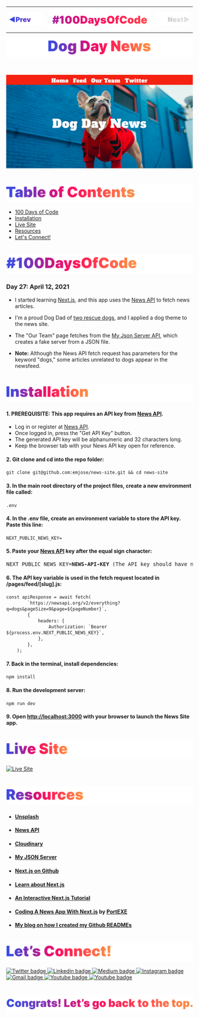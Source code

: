 <p id="header"><p>

<table><tr>
<td> <a href="https://github.com/emjose/model-minority-myth/#header"><img src="Assets/header-left.png" alt="previous" style="width: 200px;"/></a> </td>
<td> <a href="https://github.com/emjose/one-hundred/#header"><img src="Assets/header-center.png" alt="100 days of code" style="width: 580px;"/></a> </td>
<td> <a href=#header><img src="Assets/header-right-g.png" alt="next" style="width: 200px;"/></a> </td>
</tr></table>

<p id="project-title"><p>

<a href=#table-of-contents>![News Site](Assets/inter-027-news-site.png)</a> 

<br>

<a href="vercel URL/">![News Site](Assets/preview-027-news-site.png)</a> 

#

<p id="table-of-contents"><p>

<a href=#table-of-contents>![Table of Contents](Assets/inter-toc.png)</a>  

- [100 Days of Code](#100days)
- [Installation](#installation)
- [Live Site](#live-site)
- [Resources](#resources)
- [Let's Connect!](#lets-connect) 

#

<p id="100days"><p>

<a href=#100days>![#100DaysOfCode](Assets/inter-100hash.png)</a>  

### Day 27: April 12, 2021
- I started learning <a href="https://nextjs.org/">Next.js</a>, and this app uses the <a href="https://newsapi.org/">News API</a> to fetch news articles.
  
- I'm a proud Dog Dad of <a href="https://www.instagram.com/cocodottie/">two rescue dogs</a>, and I applied a dog theme to the news site.

- The "Our Team" page fetches from the <a href="https://my-json-server.typicode.com/">My Json Server API</a>, which creates a fake server from a JSON file.
  
- **Note:** Although the News API fetch request has parameters for the keyword "dogs," some articles unrelated to dogs appear in the newsfeed.

#

<p id="installation"><p>

<a href=#installation>![Installation](Assets/inter-installation.png)</a>

#### 1. PREREQUISITE: This app requires an API key from [News API](https://newsapi.org/).
- Log in or register at [News API](https://newsapi.org/).
- Once logged in, press the "Get API Key" button.
- The generated API key will be alphanumeric and 32 characters long.
- Keep the browser tab with your News API key open for reference.
#### 2. Git clone and cd into the repo folder:
``` 
git clone git@github.com:emjose/news-site.git && cd news-site 
```
#### 3. In the main root directory of the project files, create a new environment file called:
```
.env
```
#### 4. In the .env file, create an environment variable to store the API key. Paste this line:
```
NEXT_PUBLIC_NEWS_KEY=
```
#### 5. Paste your [News API](https://newsapi.org/) key after the equal sign character:
<pre>
NEXT_PUBLIC_NEWS_KEY=<b>NEWS-API-KEY</b> (The API key should have no spaces or dashes)
</pre>
#### 6. The API key variable is used in the fetch request located in /pages/feed/[slug].js:
```
const apiResponse = await fetch(
        `https://newsapi.org/v2/everything?q=dogs&pageSize=9&page=${pageNumber}`,
        {
            headers: {
                Authorization: `Bearer ${process.env.NEXT_PUBLIC_NEWS_KEY}`,
            },
        },
    );
```
#### 7. Back in the terminal, install dependencies:
```
npm install
```
#### 8. Run the development server:
```
npm run dev
```
#### 9. Open [http://localhost:3000](http://localhost:3000) with your browser to launch the News Site app.

#

<p id="live-site"><p>

<a href="vercel url">![Live Site](Assets/inter-live-site.png)</a>

<a href="vercel url">![Live Site](Assets/027-news-site.gif)</a>

#

<p id="resources"><p>

<a href=#resources>![Resources](Assets/inter-resources.png)</a>  

- #### [Unsplash](https://unsplash.com/)

- #### [News API](https://newsapi.org/) 

- #### [Cloudinary](https://cloudinary.com/)

- #### [My JSON Server](https://my-json-server.typicode.com/)

- #### [Next.js on Github](https://github.com/vercel/next.js/) 

- #### [Learn about Next.js](https://nextjs.org/docs)  

- #### [An Interactive Next.js Tutorial](https://nextjs.org/learn)  

- #### [Coding A News App With Next.js](https://youtu.be/xtItzwYG6oQ) by [PortEXE](https://www.youtube.com/channel/UCjGQyJCSU_VVMTu5nigonqg)

- #### [My blog on how I created my Github READMEs](https://emmanueljose.medium.com/readme-a-makeover-story-b9c7be37a6de?sk=7ae6623d365409d875753e4604e42ffd) 

#

<p id="lets-connect"><p>

<a href=#lets-connect>![Let's Connect!](Assets/inter-lets-connect.png)</a>

<p><a href="https://twitter.com/Emmanuel_Labor"><img src="https://img.shields.io/badge/twitter-%231DA1F2.svg?&style=for-the-badge&logo=twitter&logoColor=white" height=30 width=90 alt="Twitter badge"> <a href="https://www.linkedin.com/in/emmanuelpjose/"><img src="https://img.shields.io/badge/linkedin-%230064e7.svg?&style=for-the-badge&logo=linkedin&logoColor=white" height=30 width=90 alt="Linkedin badge"> <a href="https://emmanueljose.medium.com/"><img src="https://img.shields.io/badge/medium-%238700f5.svg?&style=for-the-badge&logo=medium&logoColor=white" height=30 width=90 alt="Medium badge"> <a href="https://www.instagram.com/emmanuel_jose/"><img src="https://img.shields.io/badge/instagram-%23ff0077.svg?&style=for-the-badge&logo=instagram&logoColor=white" height=30 width=90 alt="Instagram badge"> <a href="mailto:emjose@gmail.com"><img src="https://img.shields.io/badge/gmail-%23fd1745.svg?&style=for-the-badge&logo=gmail&logoColor=white" height=30 width=90 alt="Gmail badge"> <a href="https://www.youtube.com/channel/UCQdqFg-_J83jn9xJRd1W3tQ/videos"><img src="https://img.shields.io/badge/youtube-%23FF0000.svg?&style=for-the-badge&logo=youtube&logoColor=white" height=30 width=90 alt="Youtube badge"> <a href="https://github.com/emjose"><img src="https://img.shields.io/badge/github-%23ff8e44.svg?&style=for-the-badge&logo=github&logoColor=white" height=30 width=90 alt="Youtube badge"></p>

#

<a href=#header>![Back to Top](Assets/inter-congrats.png)</a> 

<!-- #

<p id="app-launch"><p>

<a href=#app-launch>![App Launch](Assets/inter-app-launch.png)</a> -->

<!-- This is a [Next.js](https://nextjs.org/) project bootstrapped with [`create-next-app`](https://github.com/vercel/next.js/tree/canary/packages/create-next-app). -->

<!-- ## Getting Started -->

<!-- First, run the development server: -->


<!-- ```bash
npm run dev
# or
yarn dev
``` -->


<!-- You can start editing the page by modifying `pages/index.js`. The page auto-updates as you edit the file.

[API routes](https://nextjs.org/docs/api-routes/introduction) can be accessed on [http://localhost:3000/api/hello](http://localhost:3000/api/hello). This endpoint can be edited in `pages/api/hello.js`.

The `pages/api` directory is mapped to `/api/*`. Files in this directory are treated as [API routes](https://nextjs.org/docs/api-routes/introduction) instead of React pages. -->

<!-- ## Learn More -->

<!-- To learn more about Next.js, take a look at the following resources:

- [Next.js Documentation](https://nextjs.org/docs) - learn about Next.js features and API.
- [Learn Next.js](https://nextjs.org/learn) - an interactive Next.js tutorial.

You can check out [the Next.js GitHub repository](https://github.com/vercel/next.js/) - your feedback and contributions are welcome!

# -->

<!-- ## Deploy on Vercel -->

<!-- The easiest way to deploy your Next.js app is to use the [Vercel Platform](https://vercel.com/new?utm_medium=default-template&filter=next.js&utm_source=create-next-app&utm_campaign=create-next-app-readme) from the creators of Next.js.

Check out our [Next.js deployment documentation](https://nextjs.org/docs/deployment) for more details. -->
